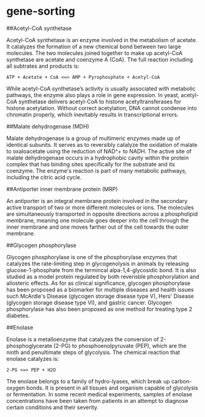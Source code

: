 # gene-sorting

##Acetyl-CoA synthetase

Acetyl-CoA synthetase is an enzyme involved in the metabolism of acetate. It catalyzes the formation of a new chemical bond between two large molecules. The two molecules joined together to make up acetyl-CoA synthetase are acetate and coenzyme A (CoA). The full reaction including all subtrates and products is:

	ATP + Acetate + CoA <=> AMP + Pyrophosphate + Acetyl-CoA
While acetyl-CoA synthetase’s activity is usually associated with metabolic pathways, the enzyme also plays a role in gene expression. In yeast, acetyl-CoA synthetase delivers acetyl-CoA to histone acetyltransferases for histone acetylation. Without correct acetylation, DNA cannot condense into chromatin properly, which inevitably results in transcriptional errors.

##Malate dehydrogenase (MDH)

Malate dehydrogenase is a group of multimeric enzymes made up of identical subunits. It serves as to reversibly catalyze the oxidation of malate to oxaloacetate using the reduction of NAD^+ to NADH. The active site of malate dehydrogenase occurs in a hydrophobic cavity within the protein complex that has binding sites specifically for the substrate and its coenzyme. The enzyme's reaction is part of many metabolic pathways, including the citric acid cycle.

##Antiporter inner membrane protein (MRP)

An antiporter is an integral membrane protein involved in the secondary active transport of two or more different molecules or ions. The molecules are simultaneously transported in opposite directions across a phospholipid membrane, meaning one molecule goes deeper into the cell through the inner membrane and one moves farther out of the cell towards the outer membrane.

##Glycogen phosphorylase

Glycogen phosphorylase is one of the phosphorylase enzymes that catalyzes the rate-limiting step in glycogenolysis in animals by releasing glucose-1-phosphate from the termincal alpa-1,4-glycosidic bond. It is also studied as a model protein regulated by both reverisble phosphorylation and allosteric effects. As for as clinical significance, glycogen phosphorylase has been proposed as a biomarker for multiple diseases and health issues such McArdle's Disease (glycogen storage disease type V), Hers' Disease (glycogen storage disease type VI), and gastric cancer. Glycogen phosphorylase has also been proposed as one method for treating type 2 diabetes.

##Enolase

Enolase is a metalloenzyme that catalyzes the conversion of 2-phosphoglycerate (2-PG) to phosphoenolpyruvate (PEP), which are the ninth and penultimate steps of glycolysis. The chemical reaction that enolase catalyzes is:

	2-PG <=> PEP + H2O
The enolase belongs to a family of hydro-lyases, which break up carbon-oxygen bonds. It is present in all tissues and organism capable of glycolysis or fermentation. In some recent medical experiments, samples of enolase concentrations have been taken from patients in an attempt to diagnose certain conditions and their severity. 
